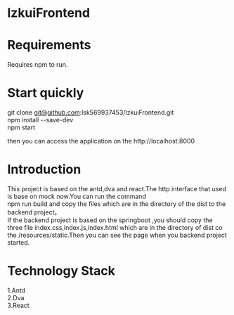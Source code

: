 # lzkuiFrontend
Requirements
====
Requires npm to run.

Start quickly
====
git clone git@github.com:lsk569937453/lzkuiFrontend.git<br>
npm install --save-dev <br>
npm start <br>

then you can access the application on the http://localhost:8000

Introduction
====
This project is based on the antd,dva and react.The http interface that used is base on mock now.You can run the command <br>
npm run build 
and copy the files which are in the directory of the dist to the backend project。<br>
If the backend project is based on the springboot ,you should copy the three file index.css,index.js,index.html which are in the directory of dist co the 
/resources/static.Then you can see the page when you backend project started.


Technology Stack
====
1.Antd<br>
2.Dva<br>
3.React<br>


